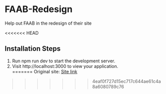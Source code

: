# FAAB-Redesign
Help out FAAB in the redesign of their site

<<<<<<< HEAD
## Installation Steps
1. Run npm run dev to start the development server.  
2. Visit http://localhost:3000 to view your application.  
=======
Original site: [Site link](https://filipinoapostolate.blogspot.com/)
>>>>>>> 4eaf0f727d15ec717c644ae61c4a8a6080789c76
